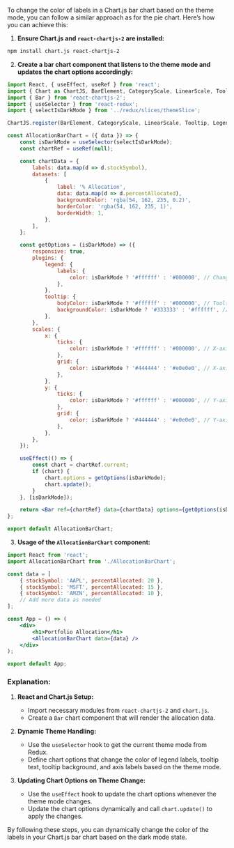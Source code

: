To change the color of labels in a Chart.js bar chart based on the theme mode, you can follow a similar approach as for the pie chart. Here’s how you can achieve this:

1. **Ensure Chart.js and `react-chartjs-2` are installed:**

```bash
npm install chart.js react-chartjs-2
```

2. **Create a bar chart component that listens to the theme mode and updates the chart options accordingly:**

```jsx
import React, { useEffect, useRef } from 'react';
import { Chart as ChartJS, BarElement, CategoryScale, LinearScale, Tooltip, Legend } from 'chart.js';
import { Bar } from 'react-chartjs-2';
import { useSelector } from 'react-redux';
import { selectIsDarkMode } from '../redux/slices/themeSlice';

ChartJS.register(BarElement, CategoryScale, LinearScale, Tooltip, Legend);

const AllocationBarChart = ({ data }) => {
    const isDarkMode = useSelector(selectIsDarkMode);
    const chartRef = useRef(null);

    const chartData = {
        labels: data.map(d => d.stockSymbol),
        datasets: [
            {
                label: '% Allocation',
                data: data.map(d => d.percentAllocated),
                backgroundColor: 'rgba(54, 162, 235, 0.2)',
                borderColor: 'rgba(54, 162, 235, 1)',
                borderWidth: 1,
            },
        ],
    };

    const getOptions = (isDarkMode) => ({
        responsive: true,
        plugins: {
            legend: {
                labels: {
                    color: isDarkMode ? '#ffffff' : '#000000', // Change color based on dark mode
                },
            },
            tooltip: {
                bodyColor: isDarkMode ? '#ffffff' : '#000000', // Tooltip text color
                backgroundColor: isDarkMode ? '#333333' : '#ffffff', // Tooltip background color
            },
        },
        scales: {
            x: {
                ticks: {
                    color: isDarkMode ? '#ffffff' : '#000000', // X-axis labels color
                },
                grid: {
                    color: isDarkMode ? '#444444' : '#e0e0e0', // X-axis grid color
                },
            },
            y: {
                ticks: {
                    color: isDarkMode ? '#ffffff' : '#000000', // Y-axis labels color
                },
                grid: {
                    color: isDarkMode ? '#444444' : '#e0e0e0', // Y-axis grid color
                },
            },
        },
    });

    useEffect(() => {
        const chart = chartRef.current;
        if (chart) {
            chart.options = getOptions(isDarkMode);
            chart.update();
        }
    }, [isDarkMode]);

    return <Bar ref={chartRef} data={chartData} options={getOptions(isDarkMode)} />;
};

export default AllocationBarChart;
```

3. **Usage of the `AllocationBarChart` component:**

```jsx
import React from 'react';
import AllocationBarChart from './AllocationBarChart';

const data = [
    { stockSymbol: 'AAPL', percentAllocated: 20 },
    { stockSymbol: 'MSFT', percentAllocated: 15 },
    { stockSymbol: 'AMZN', percentAllocated: 10 },
    // Add more data as needed
];

const App = () => (
    <div>
        <h1>Portfolio Allocation</h1>
        <AllocationBarChart data={data} />
    </div>
);

export default App;
```

### Explanation:
1. **React and Chart.js Setup:**
   - Import necessary modules from `react-chartjs-2` and `chart.js`.
   - Create a `Bar` chart component that will render the allocation data.

2. **Dynamic Theme Handling:**
   - Use the `useSelector` hook to get the current theme mode from Redux.
   - Define chart options that change the color of legend labels, tooltip text, tooltip background, and axis labels based on the theme mode.

3. **Updating Chart Options on Theme Change:**
   - Use the `useEffect` hook to update the chart options whenever the theme mode changes.
   - Update the chart options dynamically and call `chart.update()` to apply the changes.

By following these steps, you can dynamically change the color of the labels in your Chart.js bar chart based on the dark mode state.